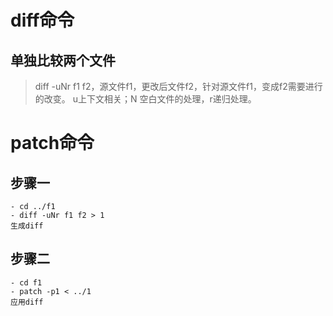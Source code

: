 # diff命令

## 单独比较两个文件
> diff -uNr f1 f2，源文件f1，更改后文件f2，针对源文件f1，变成f2需要进行的改变。 u上下文相关；N 空白文件的处理，r递归处理。

# patch命令

## 步骤一
    - cd ../f1
    - diff -uNr f1 f2 > 1
    生成diff

## 步骤二
    - cd f1
    - patch -p1 < ../1
    应用diff
   
